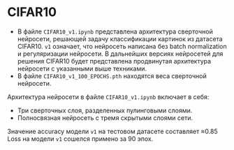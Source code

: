 # CIFAR10
- В файле ```CIFAR10_v1.ipynb``` представлена архитектура сверточной нейросети, решающей задачу классификации картинок из датасета CIFAR10. ```v1``` означает, что нейросеть написана без batch normalization и регуляризации нейросети. В дальнейших версиях нейросетей для решения CIFAR10 будет представлена продвинутая архитектура нейросети с указанными выше техниками.
- В файле ```CIFAR10_v1_100_EPOCHS.pth``` находятся веса сверточной нейросети.

Архитектура нейросети в файле ```CIFAR10_v1.ipynb``` включает в себя:
- Три сверточных слоя, разделенных пулинговыми слоями.
- Полносвязная нейросеть с тремя скрытыми слоями сети.

Значение accuracy модели ```v1```  на тестовом датасете составляет ≈0.85
Loss на модели ```v1``` сошелся примено за 90 эпох.

